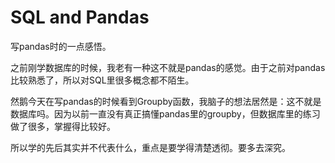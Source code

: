 # SQL and Pandas


写pandas时的一点感悟。

<!--more-->

之前刚学数据库的时候，我老有一种这不就是pandas的感觉。由于之前对pandas比较熟悉了，所以对SQL里很多概念都不陌生。

然鹅今天在写pandas的时候看到Groupby函数，我脑子的想法居然是：这不就是数据库吗。因为以前一直没有真正搞懂pandas里的groupby，但数据库里的练习做了很多，掌握得比较好。

所以学的先后其实并不代表什么，重点是要学得清楚透彻。要多去深究。
